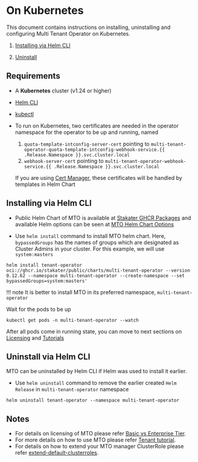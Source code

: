 # On Kubernetes

This document contains instructions on installing, uninstalling and configuring Multi Tenant Operator on Kubernetes.

1. [Installing via Helm CLI](#installing-via-helm-cli)

1. [Uninstall](#uninstall-via-helm-cli)

## Requirements

* A **Kubernetes** cluster (v1.24 or higher)
* [Helm CLI](https://helm.sh/docs/intro/install/)
* [kubectl](https://kubernetes.io/docs/tasks/tools/)
* To run on Kubernetes, two certificates are needed in the operator namespace for the operator to be up and running, named
    1. `quota-template-intconfig-server-cert` pointing to `multi-tenant-operator-quota-template-intconfig-webhook-service.{{ .Release.Namespace }}.svc.cluster.local`
    1. `webhook-server-cert` pointing to `multi-tenant-operator-webhook-service.{{ .Release.Namespace }}.svc.cluster.local`

    If you are using [Cert Manager](https://cert-manager.io/docs/installation/), these certificates will be handled by templates in Helm Chart

## Installing via Helm CLI

* Public Helm Chart of MTO is available at [Stakater GHCR Packages](https://github.com/orgs/stakater/packages/container/package/public/charts/multi-tenant-operator) and available Helm options can be seen at [MTO Helm Chart Options](./helm-values.md)

* Use `helm install` command to install MTO helm chart. Here, `bypassedGroups` has the names of groups which are designated as Cluster Admins in your cluster. For this example, we will use `system:masters`

```terminal
helm install tenant-operator oci://ghcr.io/stakater/public/charts/multi-tenant-operator --version 0.12.62 --namespace multi-tenant-operator --create-namespace --set bypassedGroups=system:masters'
```

!!! note
    It is better to install MTO in its preferred namespace, `multi-tenant-operator`

Wait for the pods to be up

```terminal
kubectl get pods -n multi-tenant-operator --watch
```

After all pods come in running state, you can move to next sections on [Licensing](./basic-vs-enterprise-tier.md) and [Tutorials](../tutorials/tenant/create-tenant.md)

## Uninstall via Helm CLI

MTO can be uninstalled by Helm CLI if Helm was used to install it earlier.

* Use `helm uninstall` command to remove the earlier created `Helm Release` in `multi-tenant-operator` namespace

```terminal
helm uninstall tenant-operator --namespace multi-tenant-operator
```

## Notes

* For details on licensing of MTO please refer [Basic vs Enterprise Tier](./basic-vs-enterprise-tier.md).
* For more details on how to use MTO please refer [Tenant tutorial](../tutorials/tenant/create-tenant.md).
* For details on how to extend your MTO manager ClusterRole please refer [extend-default-clusterroles](../how-to-guides/extend-default-roles.md).
